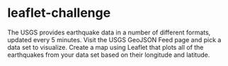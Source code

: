 # leaflet-challenge
The USGS provides earthquake data in a number of different formats, updated every 5 minutes. Visit the USGS GeoJSON Feed page and pick a data set to visualize. Create a map using Leaflet that plots all of the earthquakes from your data set based on their longitude and latitude.
